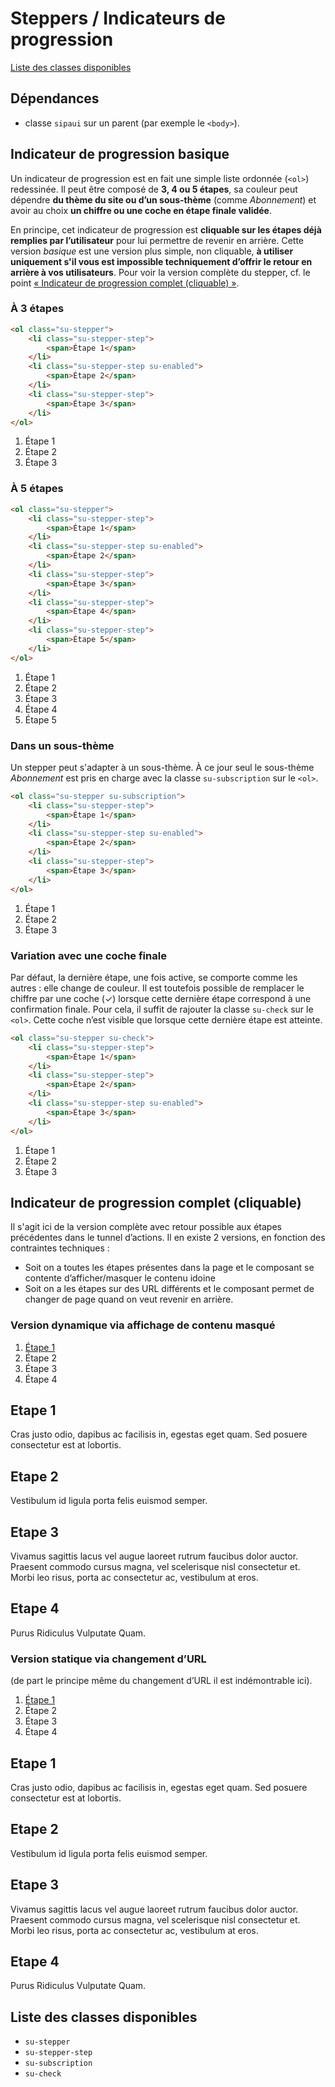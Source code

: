 # Steppers / Indicateurs de progression


<a href="#liste-classes" target="_self" class="link-button">Liste des classes disponibles</a>

<div class="dependances">

## Dépendances
- classe `sipaui` sur un parent (par exemple le `<body>`).

</div>

<!-- STORY -->

## Indicateur de progression basique
Un indicateur de progression est en fait une simple liste ordonnée (`<ol>`) redessinée. Il peut être composé de **3, 4 ou 5 étapes**, sa couleur peut dépendre **du thème du site ou d’un sous-thème** (comme *Abonnement*) et avoir au choix **un chiffre ou une coche en étape finale validée**.

En principe, cet indicateur de progression est **cliquable sur les étapes déjà remplies par l’utilisateur** pour lui permettre de revenir en arrière. Cette version *basique* est une version plus simple, non cliquable, **à utiliser uniquement s'il vous est impossible techniquement d’offrir le retour en arrière à vos utilisateurs**. Pour voir la version complète du stepper, cf. le point <a href="#stepper-full" target="_self">«&nbsp;Indicateur de progression complet (cliquable)&nbsp;»</a>.

### À 3 étapes

```html
<ol class="su-stepper">
	<li class="su-stepper-step">
		<span>Étape 1</span>
	</li>
	<li class="su-stepper-step su-enabled">
		<span>Étape 2</span>
	</li>
	<li class="su-stepper-step">
		<span>Étape 3</span>
	</li>
</ol>
```


<div class="sipaui">
	<ol class="su-stepper surcharge-storybook">
		<li class="su-stepper-step">
			<span>Étape 1</span>
		</li>
		<li class="su-stepper-step su-enabled">
			<span>Étape 2</span>
		</li>
		<li class="su-stepper-step">
			<span>Étape 3</span>
		</li>
	</ol>
</div>

### À 5 étapes


```html
<ol class="su-stepper">
	<li class="su-stepper-step">
		<span>Étape 1</span>
	</li>
	<li class="su-stepper-step su-enabled">
		<span>Étape 2</span>
	</li>
	<li class="su-stepper-step">
		<span>Étape 3</span>
	</li>
	<li class="su-stepper-step">
		<span>Étape 4</span>
	</li>
	<li class="su-stepper-step">
		<span>Étape 5</span>
	</li>
</ol>
```


<div class="sipaui">
	<ol class="su-stepper surcharge-storybook">
		<li class="su-stepper-step">
			<span>Étape 1</span>
		</li>
		<li class="su-stepper-step su-enabled">
			<span>Étape 2</span>
		</li>
		<li class="su-stepper-step">
			<span>Étape 3</span>
		</li>
		<li class="su-stepper-step">
			<span>Étape 4</span>
		</li>
		<li class="su-stepper-step">
			<span>Étape 5</span>
		</li>
	</ol>
</div>

### Dans un sous-thème
Un stepper peut s'adapter à un sous-thème. À ce jour seul le sous-thème *Abonnement* est pris en charge avec la classe `su-subscription` sur le `<ol>`.

```html
<ol class="su-stepper su-subscription">
	<li class="su-stepper-step">
		<span>Étape 1</span>
	</li>
	<li class="su-stepper-step su-enabled">
		<span>Étape 2</span>
	</li>
	<li class="su-stepper-step">
		<span>Étape 3</span>
	</li>
</ol>
```

<div class="sipaui">
	<ol class="su-stepper su-subscription surcharge-storybook">
		<li class="su-stepper-step">
			<span>Étape 1</span>
		</li>
		<li class="su-stepper-step su-enabled">
			<span>Étape 2</span>
		</li>
		<li class="su-stepper-step">
			<span>Étape 3</span>
		</li>
	</ol>
</div>

### Variation avec une coche finale
Par défaut, la dernière étape, une fois active, se comporte comme les autres&nbsp;: elle change de couleur. Il est toutefois possible de remplacer le chiffre par une coche (✓) lorsque cette dernière étape correspond à une confirmation finale. Pour cela, il suffit de rajouter la classe `su-check` sur le `<ol>`. Cette coche n’est visible que lorsque cette dernière étape est atteinte.

```html
<ol class="su-stepper su-check">
	<li class="su-stepper-step">
		<span>Étape 1</span>
	</li>
	<li class="su-stepper-step">
		<span>Étape 2</span>
	</li>
	<li class="su-stepper-step su-enabled">
		<span>Étape 3</span>
	</li>
</ol>
```

<div class="sipaui">
	<ol class="su-stepper su-check surcharge-storybook">
		<li class="su-stepper-step">
			<span>Étape 1</span>
		</li>
		<li class="su-stepper-step">
			<span>Étape 2</span>
		</li>
		<li class="su-stepper-step su-enabled">
			<span>Étape 3</span>
		</li>
	</ol>
</div>



<div id="stepper-full">

## Indicateur de progression complet (cliquable)
Il s'agit ici de la version complète avec retour possible aux étapes précédentes dans le tunnel d’actions. Il en existe 2 versions, en fonction des contraintes techniques&nbsp;:
<ul>
	<li>Soit on a toutes les étapes présentes dans la page et le composant se contente d’afficher/masquer le contenu idoine</li>
	<li>Soit on a les étapes sur des URL différents et le composant permet de changer de page quand on veut revenir en arrière.</li>
</ul>

### Version dynamique via affichage de contenu masqué

<div class="sipaui">
	<ol class="su-stepper surcharge-storybook">
		<li class="su-stepper-step">
			<a href>
				<span>Étape 1</span>
			</a>
		</li>
		<li class="su-stepper-step">
			<span>Étape 2</span>
		</li>
		<li class="su-stepper-step su-enabled">
			<span>Étape 3</span>
		</li>
		<li class="su-stepper-step">
			<span>Étape 4</span>
		</li>
	</ol>
	<div class="su-visually-hidden">
		<h2>Etape 1</h2>
		<p>Cras justo odio, dapibus ac facilisis in, egestas eget quam. Sed posuere consectetur est at lobortis.</p>
	</div>
	<div class="su-visually-hidden">
		<h2>Etape 2</h2>
		<p>Vestibulum id ligula porta felis euismod semper.</p>
	</div>
	<div>
		<h2>Etape 3</h2>
		<p>Vivamus sagittis lacus vel augue laoreet rutrum faucibus dolor auctor. Praesent commodo cursus magna, vel scelerisque nisl consectetur et. Morbi leo risus, porta ac consectetur ac, vestibulum at eros.</p>
	</div>
	<div class="su-visually-hidden">
		<h2>Etape 4</h2>
		<p>Purus Ridiculus Vulputate Quam.</p>
	</div>
</div>

### Version statique via changement d’URL
(de part le principe même du changement d’URL il est indémontrable ici).

<div class="sipaui">
	<ol class="su-stepper surcharge-storybook">
		<li class="su-stepper-step">
			<a href>
				<span>Étape 1</span>
			</a>
		</li>
		<li class="su-stepper-step">
			<span>Étape 2</span>
		</li>
		<li class="su-stepper-step su-enabled">
			<span>Étape 3</span>
		</li>
		<li class="su-stepper-step">
			<span>Étape 4</span>
		</li>
	</ol>
	<div class="su-visually-hidden">
		<h2>Etape 1</h2>
		<p>Cras justo odio, dapibus ac facilisis in, egestas eget quam. Sed posuere consectetur est at lobortis.</p>
	</div>
	<div class="su-visually-hidden">
		<h2>Etape 2</h2>
		<p>Vestibulum id ligula porta felis euismod semper.</p>
	</div>
	<div>
		<h2>Etape 3</h2>
		<p>Vivamus sagittis lacus vel augue laoreet rutrum faucibus dolor auctor. Praesent commodo cursus magna, vel scelerisque nisl consectetur et. Morbi leo risus, porta ac consectetur ac, vestibulum at eros.</p>
	</div>
	<div class="su-visually-hidden">
		<h2>Etape 4</h2>
		<p>Purus Ridiculus Vulputate Quam.</p>
	</div>
</div>


</div>


<div id="liste-classes">

## Liste des classes disponibles
- `su-stepper`
- `su-stepper-step`
- `su-subscription`
- `su-check`

</div>
